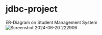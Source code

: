 # jdbc-project
ER-Diagram on Student Management System 
![Screenshot 2024-06-20 222906](https://github.com/KAUSHAL9893/jdbc-project/assets/163152887/e924db64-6845-4cb8-b5d0-0b142519ff07)
